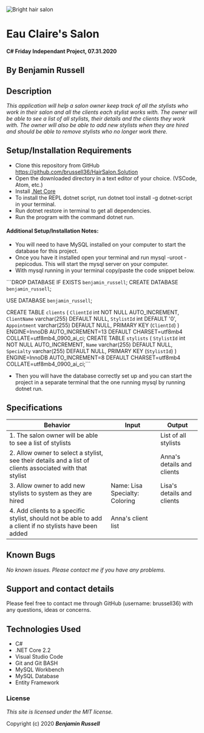 ![Bright hair salon](https://andreashogue.com/images/slide-home-1.jpg)
# Eau Claire's Salon

#### C# Friday Independant Project, 07.31.2020

## By Benjamin Russell

## Description

_This application will help a salon owner keep track of all the stylists who work in their salon and all the clients each stylist works with. The owner will be able to see a list of all stylists, their details and the clients they work with. The owner will also be able to add new stylists when they are hired and should be able to remove stylists who no longer work there._

## Setup/Installation Requirements

* Clone this repository from GitHub https://github.com/brussell36/HairSalon.Solution
* Open the downloaded directory in a text editor of your choice. (VSCode, Atom, etc.)
* Install [.Net Core](https://dotnet.microsoft.com/download/dotnet-core/2.2) 
* To install the REPL dotnet script, run dotnet tool install -g dotnet-script in your terminal.
* Run dotnet restore in terminal to get all dependencies.
* Run the program with the command dotnet run.

#### Additional Setup/Installation Notes:

* You will need to have MySQL installed on your computer to start the database for this project. 
* Once you have it installed open your terminal and run mysql -uroot -pepicodus. This will start the mysql server on your computer. 
* With mysql running in your terminal copy/paste the code snippet below.

```DROP DATABASE IF EXISTS `benjamin_russell`;
CREATE DATABASE `benjamin_russell`;

USE DATABASE `benjamin_russell`;

CREATE TABLE `clients` (
  `ClientId` int NOT NULL AUTO_INCREMENT,
  `ClientName` varchar(255) DEFAULT NULL,
  `StylistId` int DEFAULT '0',
  `Appointment` varchar(255) DEFAULT NULL,
  PRIMARY KEY (`ClientId`)
) ENGINE=InnoDB AUTO_INCREMENT=13 DEFAULT CHARSET=utf8mb4 COLLATE=utf8mb4_0900_ai_ci;
CREATE TABLE `stylists` (
  `StylistId` int NOT NULL AUTO_INCREMENT,
  `Name` varchar(255) DEFAULT NULL,
  `Specialty` varchar(255) DEFAULT NULL,
  PRIMARY KEY (`StylistId`)
) ENGINE=InnoDB AUTO_INCREMENT=8 DEFAULT CHARSET=utf8mb4 COLLATE=utf8mb4_0900_ai_ci;```

* Then you will have the database correctly set up and you can start the project in a separate terminal that the one running mysql by running dotnet run.

## Specifications

| Behavior | Input | Output |
| -------- | ----- | ------ |
| 1. The salon owner will be able to see a list of stylists |  | List of all stylists |
| 2. Allow owner to select a stylist, see their details and a list of clients associated with that stylist |  | Anna's details and clients |
| 3. Allow owner to add new stylists to system as they are hired | Name: Lisa Specialty: Coloring  | Lisa's details and clients |
| 4. Add clients to a specific stylist, should not be able to add a client if no stylists have been added | Anna's client list |  |


## Known Bugs

_No known issues. Please contact me if you have any problems._


## Support and contact details

Please feel free to contact me through GitHub (username: brussell36) with any questions, ideas or concerns.  

## Technologies Used

* C#
* .NET Core 2.2
* Visual Studio Code 
* Git and Git BASH 
* MySQL Workbench
* MySQL Database
* Entity Framework


### License

*This site is licensed under the MIT license.*

Copyright (c) 2020 **_Benjamin Russell_**